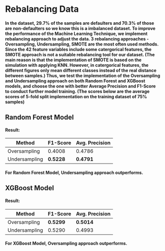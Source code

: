 # Rebalancing Data
#### In the dataset, 29.7% of the samples are defaulters and 70.3% of those are non-defaulters so we know this is a imbalanced dataset. To improve the performance of the Machine Learning Technique, we implement rebalancing approach to adjust the data. 3 rebalancing approaches - Oversampling, Undersampling, SMOTE are the most often used methods. Since the 42 feature variables include some catergorical features, the SMOTE approach is not a suitable rebalancing tool for our dataset. (The main reason is that the implementation of SMOTE is based on the simulation with applying KNN. However, in catergorical features, the different figures only mean different classes instead of the real distance between samples.) Thus, we test the implementation of the Oversampling and Undersampling approach on both Random Forest and XGBoost models, and choose the one with better Average Precision and F1-Score to conduct further model training. (The scores below are the average scores of 5-fold split implementation on the training dataset of 75% samples)

## Random Forest Model
#### Result: 
| Method        | F1-Score | Avg. Precision |
|---------------|----------|----------------|
| Oversampling  | 0.4008   | 0.4786         |
| Undersampling | **0.5228**   | **0.4791**         |
#### For Random Forest Model, Undersampling approach outperforms.

## XGBoost Model
#### Result: 
| Method        | F1-Score | Avg. Precision |
|---------------|----------|----------------|
| Oversampling  | **0.5299**   | **0.5014**         |
| Undersampling | 0.5290   | 0.4993         |
#### For XGBoost Model, Oversampling approach outperforms.
